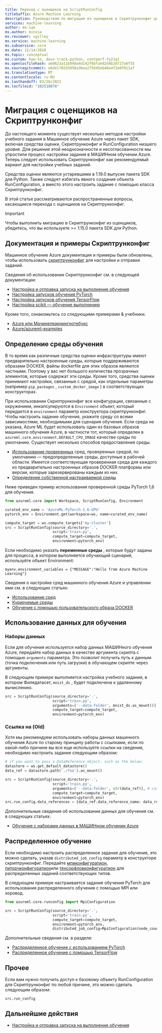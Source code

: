 ```yaml
---
title: Переход с оценщиков на ScriptRunConfig
titleSuffix: Azure Machine Learning
description: Руководством по миграции из оценщиков в Скриптрунконфиг для настройки обучающих заданий.
services: machine-learning
author: mx-iao
ms.author: minxia
ms.reviewer: sgilley
ms.service: machine-learning
ms.subservice: core
ms.date: 12/14/2020
ms.topic: conceptual
ms.custom: how-to, devx-track-python, contperf-fy21q1
ms.openlocfilehash: ae0623a11b940a4d142f6bfae02d4b20727a6f55
ms.sourcegitcommit: e6de1702d3958a3bea275645eb46e4f2e0f011af
ms.translationtype: MT
ms.contentlocale: ru-RU
ms.lasthandoff: 03/20/2021
ms.locfileid: "102518878"
---
```

# <a name="migrating-from-estimators-to-scriptrunconfig"></a>Миграция с оценщиков на Скриптрунконфиг

До настоящего момента существует несколько методов настройки учебного задания в Машинное обучение Azure через пакет SDK, включая средства оценки, Скриптрунконфиг и RunConfiguration низшего уровня.   Для решения этой неоднозначности и несогласованности мы упростили процесс настройки задания в МАШИНном обучении Azure.  Теперь следует использовать Скриптрунконфиг как рекомендуемый вариант для настройки учебных заданий. 

Средства оценки являются устаревшими в 1.19.0 выпуске пакета SDK для Python. Также следует избегать явного создания объекта RunConfiguration, а вместо этого настроить задание с помощью класса Скриптрунконфиг.

В этой статье рассматриваются распространенные вопросы, касающиеся перехода с оценщиков на Скриптрунконфиг.

> [!IMPORTANT]
> Чтобы выполнить миграцию в Скриптрунконфиг из оценщиков, убедитесь, что вы используете >= 1.15.0 пакета SDK для Python.

## <a name="scriptrunconfig-documentation-and-samples"></a>Документация и примеры Скриптрунконфиг
Машинное обучение Azure документация и примеры были обновлены, чтобы использовать [скриптрунконфиг](/python/api/azureml-core/azureml.core.script_run_config.scriptrunconfig) для настройки и отправки заданий.

Сведения об использовании Скриптрунконфиг см. в следующей документации:
* [Настройка и отправка запуска на выполнение обучения](how-to-set-up-training-targets.md)
* [Настройка запусков обучения PyTorch](how-to-train-pytorch.md)
* [Настройка запусков обучения TensorFlow](how-to-train-tensorflow.md)
* [Настройка scikit — обучение выполнению](how-to-train-scikit-learn.md)

Кроме того, ознакомьтесь со следующими примерами & учебники.
* [Azure или Мачинелеарнингнотебукс](https://github.com/Azure/MachineLearningNotebooks/tree/master/how-to-use-azureml/ml-frameworks)
* [Azure/azureml-examples](https://github.com/Azure/azureml-examples)

## <a name="defining-the-training-environment"></a>Определение среды обучения
В то время как различные средства оценки инфраструктуры имеют предварительно настроенные среды, которые поддерживаются образами DOCKER, файлы dockerfile для этих образов являются частными.  Поэтому у вас нет большого количества прозрачных элементов, которые содержат эти среды. Кроме того, средства оценки принимают настройки, связанные с средой, как отдельные параметры (например `pip_packages` , `custom_docker_image` ) в соответствующих конструкторах.

При использовании Скриптрунконфиг все конфигурации, связанные с окружением, инкапсулируются в `Environment` объект, который передается в `environment` параметр конструктора скриптрунконфиг. Чтобы настроить задание обучения, укажите среду со всеми зависимостями, необходимыми для сценария обучения. Если среда не указана, Azure ML будет использовать один из базовых образов машинного обучения Azure, в частности тот, который определен в `azureml.core.environment.DEFAULT_CPU_IMAGE` качестве среды по умолчанию. Существует несколько способов предоставления среды.

* [Использование проверенных](how-to-use-environments.md#use-a-curated-environment) сред, проверенных средой, по умолчанию — предопределенные среды, доступные в рабочей области. Имеется соответствующая проверенная среда для каждого из предварительно настроенных образов DOCKER платформы или версии, которые зарезервированы каждым из них.
* [Определение собственной настраиваемой среды](how-to-use-environments.md)

Ниже приведен пример использования проверенной среды PyTorch 1,6 для обучения.

```python
from azureml.core import Workspace, ScriptRunConfig, Environment

curated_env_name = 'AzureML-PyTorch-1.6-GPU'
pytorch_env = Environment.get(workspace=ws, name=curated_env_name)

compute_target = ws.compute_targets['my-cluster']
src = ScriptRunConfig(source_directory='.',
                      script='train.py',
                      compute_target=compute_target,
                      environment=pytorch_env)
```

Если необходимо указать **переменные среды** , которые будут заданы для процесса, в котором выполняется обучающий сценарий, используйте объект Environment:
```
myenv.environment_variables = {"MESSAGE":"Hello from Azure Machine Learning"}
```

Сведения о настройке сред машинного обучения Azure и управлении ими см. в следующих статьях:
* [Использование сред](how-to-use-environments.md)
* [Курируемые среды](resource-curated-environments.md)
* [Обучение с помощью пользовательского образа DOCKER](how-to-train-with-custom-image.md)

## <a name="using-data-for-training"></a>Использование данных для обучения
### <a name="datasets"></a>Наборы данных
Если для обучения используется набор данных МАШИНного обучения Azure, передайте набор данных в качестве аргумента скрипта с помощью `arguments` параметра. Это позволит получить путь к данным (точка подключения или путь загрузки) в обучающем скрипте через аргументы.

В следующем примере выполняется настройка учебного задания, в котором Филедатасет, `mnist_ds` , будет подключена к удаленному вычислению.
```python
src = ScriptRunConfig(source_directory='.',
                      script='train.py',
                      arguments=['--data-folder', mnist_ds.as_mount()], # or mnist_ds.as_download() to download
                      compute_target=compute_target,
                      environment=pytorch_env)
```

### <a name="datareference-old"></a>Ссылка на (Old)
Хотя мы рекомендуем использовать наборы данных машинного обучения Azure по старому принципу работы с ссылками, если по какой-либо причине вы все еще используете ссылки на сведения, необходимо настроить задание следующим образом:
```python
# if you want to pass a DataReference object, such as the below:
datastore = ws.get_default_datastore()
data_ref = datastore.path('./foo').as_mount()

src = ScriptRunConfig(source_directory='.',
                      script='train.py',
                      arguments=['--data-folder', str(data_ref)], # cast the DataReference object to str
                      compute_target=compute_target,
                      environment=pytorch_env)
src.run_config.data_references = {data_ref.data_reference_name: data_ref.to_config()} # set a dict of the DataReference(s) you want to the `data_references` attribute of the ScriptRunConfig's underlying RunConfiguration object.
```

Дополнительные сведения об использовании данных для обучения см. в следующих статьях:
* [Обучение с наборами данных в МАШИНном обучении Azure](./how-to-train-with-datasets.md)

## <a name="distributed-training"></a>Распределенное обучение
Если необходимо настроить распределенное задание для обучения, это можно сделать, указав `distributed_job_config` параметр в конструкторе скриптрунконфиг. Передайте [мпиконфигуратион](/python/api/azureml-core/azureml.core.runconfig.mpiconfiguration), [питорчконфигуратион](/python/api/azureml-core/azureml.core.runconfig.pytorchconfiguration)или [тенсорфловконфигуратион](/python/api/azureml-core/azureml.core.runconfig.tensorflowconfiguration) для распределенных заданий соответствующих типов.

В следующем примере настраивается задание обучения PyTorch для использования распределенного обучения с помощью MPI или хоровод.
```python
from azureml.core.runconfig import MpiConfiguration

src = ScriptRunConfig(source_directory='.',
                      script='train.py',
                      compute_target=compute_target,
                      environment=pytorch_env,
                      distributed_job_config=MpiConfiguration(node_count=2, process_count_per_node=2))
```

Дополнительные сведения см. в разделе:
* [Распределенное обучение с использованием PyTorch](how-to-train-pytorch.md#distributed-training)
* [Распределенное обучение с помощью TensorFlow](how-to-train-tensorflow.md#distributed-training)

## <a name="miscellaneous"></a>Прочее
Если вам нужно получить доступ к базовому объекту RunConfiguration для Скриптрунконфиг по любой причине, это можно сделать следующим образом:
```
src.run_config
```

## <a name="next-steps"></a>Дальнейшие действия

* [Настройка и отправка запуска на выполнение обучения](how-to-set-up-training-targets.md)